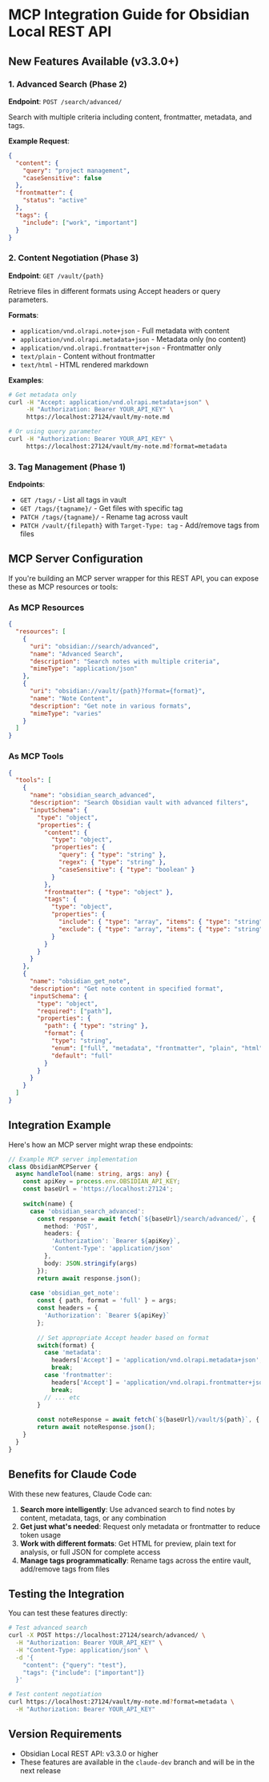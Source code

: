 # MCP Integration Guide for Obsidian Local REST API

## New Features Available (v3.3.0+)

### 1. Advanced Search (Phase 2)
**Endpoint**: `POST /search/advanced/`

Search with multiple criteria including content, frontmatter, metadata, and tags.

**Example Request**:
```json
{
  "content": {
    "query": "project management",
    "caseSensitive": false
  },
  "frontmatter": {
    "status": "active"
  },
  "tags": {
    "include": ["work", "important"]
  }
}
```

### 2. Content Negotiation (Phase 3)
**Endpoint**: `GET /vault/{path}`

Retrieve files in different formats using Accept headers or query parameters.

**Formats**:
- `application/vnd.olrapi.note+json` - Full metadata with content
- `application/vnd.olrapi.metadata+json` - Metadata only (no content)
- `application/vnd.olrapi.frontmatter+json` - Frontmatter only
- `text/plain` - Content without frontmatter
- `text/html` - HTML rendered markdown

**Examples**:
```bash
# Get metadata only
curl -H "Accept: application/vnd.olrapi.metadata+json" \
     -H "Authorization: Bearer YOUR_API_KEY" \
     https://localhost:27124/vault/my-note.md

# Or using query parameter
curl -H "Authorization: Bearer YOUR_API_KEY" \
     https://localhost:27124/vault/my-note.md?format=metadata
```

### 3. Tag Management (Phase 1)
**Endpoints**:
- `GET /tags/` - List all tags in vault
- `GET /tags/{tagname}/` - Get files with specific tag
- `PATCH /tags/{tagname}/` - Rename tag across vault
- `PATCH /vault/{filepath}` with `Target-Type: tag` - Add/remove tags from files

## MCP Server Configuration

If you're building an MCP server wrapper for this REST API, you can expose these as MCP resources or tools:

### As MCP Resources
```json
{
  "resources": [
    {
      "uri": "obsidian://search/advanced",
      "name": "Advanced Search",
      "description": "Search notes with multiple criteria",
      "mimeType": "application/json"
    },
    {
      "uri": "obsidian://vault/{path}?format={format}",
      "name": "Note Content",
      "description": "Get note in various formats",
      "mimeType": "varies"
    }
  ]
}
```

### As MCP Tools
```json
{
  "tools": [
    {
      "name": "obsidian_search_advanced",
      "description": "Search Obsidian vault with advanced filters",
      "inputSchema": {
        "type": "object",
        "properties": {
          "content": {
            "type": "object",
            "properties": {
              "query": { "type": "string" },
              "regex": { "type": "string" },
              "caseSensitive": { "type": "boolean" }
            }
          },
          "frontmatter": { "type": "object" },
          "tags": {
            "type": "object",
            "properties": {
              "include": { "type": "array", "items": { "type": "string" } },
              "exclude": { "type": "array", "items": { "type": "string" } }
            }
          }
        }
      }
    },
    {
      "name": "obsidian_get_note",
      "description": "Get note content in specified format",
      "inputSchema": {
        "type": "object",
        "required": ["path"],
        "properties": {
          "path": { "type": "string" },
          "format": {
            "type": "string",
            "enum": ["full", "metadata", "frontmatter", "plain", "html"],
            "default": "full"
          }
        }
      }
    }
  ]
}
```

## Integration Example

Here's how an MCP server might wrap these endpoints:

```typescript
// Example MCP server implementation
class ObsidianMCPServer {
  async handleTool(name: string, args: any) {
    const apiKey = process.env.OBSIDIAN_API_KEY;
    const baseUrl = 'https://localhost:27124';
    
    switch(name) {
      case 'obsidian_search_advanced':
        const response = await fetch(`${baseUrl}/search/advanced/`, {
          method: 'POST',
          headers: {
            'Authorization': `Bearer ${apiKey}`,
            'Content-Type': 'application/json'
          },
          body: JSON.stringify(args)
        });
        return await response.json();
        
      case 'obsidian_get_note':
        const { path, format = 'full' } = args;
        const headers = {
          'Authorization': `Bearer ${apiKey}`
        };
        
        // Set appropriate Accept header based on format
        switch(format) {
          case 'metadata':
            headers['Accept'] = 'application/vnd.olrapi.metadata+json';
            break;
          case 'frontmatter':
            headers['Accept'] = 'application/vnd.olrapi.frontmatter+json';
            break;
          // ... etc
        }
        
        const noteResponse = await fetch(`${baseUrl}/vault/${path}`, { headers });
        return await noteResponse.json();
    }
  }
}
```

## Benefits for Claude Code

With these new features, Claude Code can:

1. **Search more intelligently**: Use advanced search to find notes by content, metadata, tags, or any combination
2. **Get just what's needed**: Request only metadata or frontmatter to reduce token usage
3. **Work with different formats**: Get HTML for preview, plain text for analysis, or full JSON for complete access
4. **Manage tags programmatically**: Rename tags across the entire vault, add/remove tags from files

## Testing the Integration

You can test these features directly:

```bash
# Test advanced search
curl -X POST https://localhost:27124/search/advanced/ \
  -H "Authorization: Bearer YOUR_API_KEY" \
  -H "Content-Type: application/json" \
  -d '{
    "content": {"query": "test"},
    "tags": {"include": ["important"]}
  }'

# Test content negotiation
curl https://localhost:27124/vault/my-note.md?format=metadata \
  -H "Authorization: Bearer YOUR_API_KEY"
```

## Version Requirements

- Obsidian Local REST API: v3.3.0 or higher
- These features are available in the `claude-dev` branch and will be in the next release